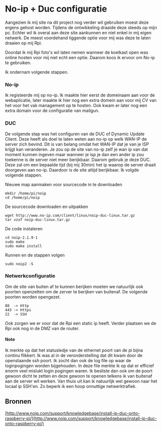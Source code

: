 # No-ip + Duc configuratie #

Aangezien ik mij site na dit project nog verder wil gebruiken moest deze ergens gehost worden. Tijdens de ontwikkeling draaide deze steeds op mijn pc. Echter wil ik overal aan deze site aankunnen en niet enkel in mij eigen netwerk. De meest voordehand liggende optie voor mij was deze te laten draaien op mij Rpi.

Doordat ik mij Rpi foto's wil laten nemen wanneer de koelkast open was online hosten voor mij niet echt een optie. Daarom koos ik ervoor om No-ip te gebruiken.

Ik ondernam volgende stappen.

### No-ip

Ik registeerde mij op no-ip. Ik maakte hier eerst de domeinaam aan voor de webaplicatie, later maakte ik hier nog een extra domein aan voor mij CV van het voor het vak management op te hosten. Ook kwam er later nog een extra domain voor de configuratie van mailgun.

### DUC

De volgende stap was het configuren van de DUC of Dynamic Update Client. Deze heeft als doel te laten weten aan no-ip op welk WAN-IP de server zich bevind. Dit is van belang omdat het WAN-IP dat je van je ISP krijgt kan veranderen. Je zou op de site van no-ip zelf je wan ip van dat moment kunnen ingeven maar wanneer je isp je dan een ander ip zou toekenne is de server niet meer berijkbaar. Daarom gebruik je deze DUC. Deze zal om een bepaalde tijd (bij mij 30min) het ip waarop de server draait doorgeven aan no-ip. Daardoor is de site altijd berijkbaar. Ik volgde volgende stappen.

Nieuwe map aanmaken voor sourcecode in te downloaden

	mkdir /home/pi/noip
	cd /home/pi/noip

De sourcecode downloaden en uitpakken

	wget http://www.no-ip.com/client/linux/noip-duc-linux.tar.gz
	tar vzxf noip-duc-linux.tar.gz

De code instaleren

	cd noip-2.1.9-1
	sudo make
	sudo make install

Runnen en de stappen volgen

	sudo noip2 -S
	
### Netwerkconfiguratie
	
Om de site van buiten af te kunnen berijken moeten we natuurlijk ook poorten openzetten om de zerver te berijken van buitenaf. De volgende poorten worden opengezet.

	80  -> Http
	443 -> Https
	22  -> SSH
	
Ook zorgen we er voor dat de Rpi een static ip heeft. Verder plaatsen we de Rpi ook nog in de DMZ van de router.

#### Note

Ik merkte op dat het statusledje van de ethernet poort van de pi bijna continu flikkert. Ik was al in de veronderstelling dat dit kwam door de openstaande ssh poort. Ik zocht dan ook de log file op waar de loginpogingen worden bijgehouden. In deze file merkte ik op dat er efficief enorm veel mislukt login pogingen waren. Ik besliste dan ook om de poort gewoon dicht te zetten en deze gewoon te openen telkens ik van buitenaf aan de server wil werken. Van thuis uit kan ik natuurlijk wel gewoon naar het locaal ip SSH'en. Zo beperk ik een hoop onnuttige netwerktrafiek. 

## Bronnen ##

[http://www.noip.com/support/knowledgebase/install-ip-duc-onto-raspberry-pi/](http://www.noip.com/support/knowledgebase/install-ip-duc-onto-raspberry-pi/)

